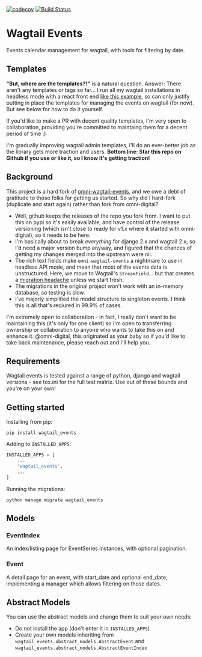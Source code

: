 [![codecov](https://codecov.io/gh/thclark/wagtail_events/branch/master/graph/badge.svg)](https://codecov.io/gh/thclark/wagtail_events)
[![Build Status](https://travis-ci.com/thclark/wagtail_events.svg?branch=master)](https://travis-ci.com/thclark/wagtail_events)

# Wagtail Events

Events calendar management for wagtail, with tools for filtering by date.

## Templates

**"But, where are the templates?!"** is a natural question. Answer: There aren't any templates or tags so far...
I run all my wagtail installations in headless mode with a react front end [like this example](https://www.traffickingpast.uk/events), so can only justify putting in place the
templates for managing the events on wagtail (for now). But see below for how to do it yourself.

If you'd like to make a PR with decent quality templates, I'm very open to collaboration, providing you're committed to maintaing them for a decent period of time :)

I'm gradually improving wagtail admin templates, I'll do an ever-better job as the library gets more traction and users.
**Bottom line: Star this repo on Github if you use or like it, so I know it's getting traction!**

## Background

This project is a hard fork of [omni-wagtail-events](http://github.com/omni-digital-omni-wagtail-events), and we owe a
debt of gratitude to those folks for getting us started. So why did I hard-fork (duplicate and start again) rather than
fork from omni-digital?

 - Well, github keeps the releases of the repo you fork from. I want to put this on pypi so it's easily available,
and have control of the release versioning (which isn't close to ready for v1.x where it started with omni-digital), so
 it needs to be here.
 - I'm basically about to break *everything* for django 2.x and wagtail 2.x, so I'd need a major version bump anyway, and
 figured that the chances of getting my changes merged into the upstream were nil.
 - The rich text fields make ``omni-wagtail-events`` a nightmare to use in headless API mode, and mean that most of the
 events data is unstructured. Here, we move to Wagtail's ``StreamField``... but that creates a
 [migration headache](http://docs.wagtail.io/en/v2.4/topics/streamfield.html#migrating-richtextfields-to-streamfield)
 unless we start fresh.
 - The migrations in the original project won't work with an in-memory database, so testing is slow.
 - I've majorly simplified the model structure to singleton events. I think this is all that's reqiured in 99.9% of cases.

I'm extremely open to collaboration - in fact, I really don't want to be maintaining this (it's only for one client) so
I'm open to transferring ownership or collaboration to anyone who wants to take this on and enhance it. @omni-digital,
this originated as your baby so if you'd like to take back maintenance, please reach out and I'll help you.


## Requirements

Wagtail events is tested against a range of python, django and wagtail versions - see tox.ini for the full test matrix.
Use out of these bounds and you're on your own!

## Getting started

Installing from pip:

```
pip install wagtail_events
```

Adding to `INSTALLED_APPS`:

```python
INSTALLED_APPS = [
    ...
    'wagtail_events',
    ...
]
```

Running the migrations:

```
python manage migrate wagtail_events
```

## Models

### EventIndex

An index/listing page for EventSeries instances, with optional pagination.

### Event

A detail page for an event, with start_date and optional end_date, implementing a manager which allows filtering on those dates.


## Abstract Models

You can use the abstract models and change them to suit your own needs:
- Do not install the app (don't enter it in `INSTALLED_APPS`)
- Create your own models inheriting from `wagtail_events.abstract_models.AbstractEvent` and `wagtail_events.abstract_models.AbstractEventIndex`
